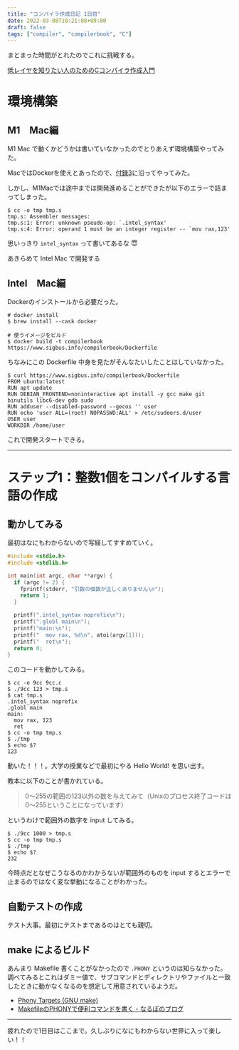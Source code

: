 ```yaml
---
title: "コンパイラ作成日記 1日目"
date: 2022-03-08T10:21:08+09:00
draft: false
tags: ["compiler", "compilerbook", "C"]
---
```


まとまった時間がとれたのでこれに挑戦する。

[低レイヤを知りたい人のためのCコンパイラ作成入門](https://www.sigbus.info/compilerbook)

# 環境構築

## M1　Mac編
M1 Mac で動くかどうかは書いていなかったのでとりあえず環境構築やってみた。

MacではDockerを使えとあったので、[付録3](https://www.sigbus.info/compilerbook#docker)に沿ってやってみた。

しかし、M1Macでは途中までは開発進めることができたが以下のエラーで詰まってしまった。

```shell
$ cc -o tmp tmp.s
tmp.s: Assembler messages:
tmp.s:1: Error: unknown pseudo-op: `.intel_syntax'
tmp.s:4: Error: operand 1 must be an integer register -- `mov rax,123'
```
思いっきり `intel_syntax` って書いてあるな 😇

あきらめて Intel Mac で開発する

## Intel　Mac編

Dockerのインストールから必要だった。

```shell
# docker install
$ brew install --cask docker

# 使うイメージをビルド
$ docker build -t compilerbook https://www.sigbus.info/compilerbook/Dockerfile
```

ちなみにこの Dockerfile 中身を見たがそんなたいしたことはしていなかった。

```docker
$ curl https://www.sigbus.info/compilerbook/Dockerfile
FROM ubuntu:latest
RUN apt update
RUN DEBIAN_FRONTEND=noninteractive apt install -y gcc make git binutils libc6-dev gdb sudo
RUN adduser --disabled-password --gecos '' user
RUN echo 'user ALL=(root) NOPASSWD:ALL' > /etc/sudoers.d/user
USER user
WORKDIR /home/user
```

これで開発スタートできる。

---

# ステップ1：整数1個をコンパイルする言語の作成

## 動かしてみる

最初はなにもわからないので写経してすすめていく。

```c
#include <stdio.h>
#include <stdlib.h>

int main(int argc, char **argv) {
  if (argc != 2) {
    fprintf(stderr, "引数の個数が正しくありません\n");
    return 1;
  }

  printf(".intel_syntax noprefix\n");
  printf(".globl main\n");
  printf("main:\n");
  printf("  mov rax, %d\n", atoi(argv[1]));
  printf("  ret\n");
  return 0;
}
```

このコードを動かしてみる。

```shell
$ cc -o 9cc 9cc.c
$ ./9cc 123 > tmp.s
$ cat tmp.s
.intel_syntax noprefix
.globl main
main:
  mov rax, 123
  ret
$ cc -o tmp tmp.s
$ ./tmp
$ echo $?
123
```

動いた！！！。大学の授業などで最初にやる Hello World! を思い出す。

教本に以下のことが書かれている。

> 0〜255の範囲の123以外の数を与えてみて（Unixのプロセス終了コードは0〜255ということになっています）

というわけで範囲外の数字を input してみる。

```shell
$ ./9cc 1000 > tmp.s
$ cc -o tmp tmp.s
$ ./tmp
$ echo $?
232
```

今時点だとなぜこうなるのかわからないが範囲外のものを input するとエラーで止まるのではなく変な挙動になることがわかった。

## 自動テストの作成

テスト大事。最初にテストまであるのはとても親切。

## make によるビルド
あんまり Makefile 書くことがなかったので `.PHONY` というのは知らなかった。調べてみるとこれはダミー値で、サブコマンドとディレクトリやファイルと一致したときに動かなくなるのを想定して用意されているようだ。

- [Phony Targets (GNU make)](https://www.gnu.org/software/make/manual/html_node/Phony-Targets.html)
- [MakefileのPHONYで便利コマンドを書く - なるぽのブログ](https://yu-nix.com/blog/2021/8/27/makefile-phony/)

---
疲れたので1日目はここまで。久しぶりになにもわからない世界に入って楽しい！！